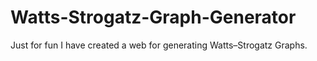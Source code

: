 # Watts-Strogatz-Graph-Generator
Just for fun I have created a web for generating Watts–Strogatz Graphs.
